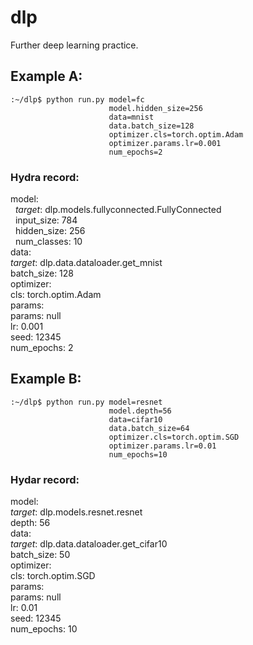 # dlp
Further deep learning practice. 

## Example A: 

```
:~/dlp$ python run.py model=fc 
                      model.hidden_size=256
                      data=mnist 
                      data.batch_size=128
                      optimizer.cls=torch.optim.Adam
                      optimizer.params.lr=0.001
                      num_epochs=2
```

### Hydra record:

model:  
&nbsp;&nbsp;_target_: dlp.models.fullyconnected.FullyConnected  
&nbsp;&nbsp;input_size: 784  
&nbsp;&nbsp;hidden_size: 256  
&nbsp;&nbsp;num_classes: 10  
data:  
  _target_: dlp.data.dataloader.get_mnist  
  batch_size: 128  
optimizer:  
  cls: torch.optim.Adam  
  params:  
    params: null  
    lr: 0.001  
seed: 12345  
num_epochs: 2  


## Example B:

```
:~/dlp$ python run.py model=resnet
                      model.depth=56
                      data=cifar10 
                      data.batch_size=64
                      optimizer.cls=torch.optim.SGD
                      optimizer.params.lr=0.01
                      num_epochs=10
```

### Hydar record:

model:  
  _target_: dlp.models.resnet.resnet  
  depth: 56  
data:  
  _target_: dlp.data.dataloader.get_cifar10  
  batch_size: 50  
optimizer:  
  cls: torch.optim.SGD  
  params:  
    params: null  
    lr: 0.01  
seed: 12345  
num_epochs: 10  


